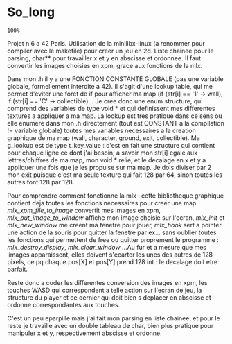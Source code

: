 # So_long 

`100%` 

Projet n.6 a 42 Paris.
Utilisation de la minilibx-linux (a renommer pour compiler avec le makefile) pour creer un jeu en 2d.
Liste chainee pour le parsing, char** pour travailler x et y en abscisse et ordonnee. 
Il faut convertir les images choisies en xpm, grace aux fonctions de la mlx.  

Dans mon .h il y a une FONCTION CONSTANTE GLOBALE (pas une variable globale, formellement interdite a 42). Il s'agit d'une lookup table, qui me permet d'eviter une foret de if pour afficher ma map (if (str[i] == '1' -> wall), if (str[i] == 'C' -> collectible)... Je cree donc une enum structure, qui comprend des variables de type void * et qui definissent mes differentes textures a appliquer a ma map. La lookup est tres pratique dans ce sens ou elle enumere dans mon .h directement (tout est CONSTANT a la compilation != variable globale) toutes mes variables necessaires a la creation graphique de ma map (wall, character, ground, exit, collectible). Ma g_lookup est de type t_key_value : c'est en fait une structure qui contient pour chaque ligne ce dont j'ai besoin, a savoir mon str[i] egale aux lettres/chiffres de ma map, mon void * relie, et le decalage en x et y a appliquer une fois que je les propulse sur ma map. Je dois diviser par 2 mon exit puisque c'est ma seule texture qui fait 128 par 64, sinon toutes les autres font 128 par 128.

Pour comprendre comment fonctionne la mlx : cette bibliotheque graphique contient deja toutes les fonctions necessaires pour creer une map. *mlx_xpm_file_to_image* convertit mes images en xpm, *mlx_put_image_to_window* affiche mon image choisie sur l'ecran, *mlx_init* et *mlx_new_window* me creent ma fenetre pour jouer, *mlx_hook* sert a pointer une action de la souris pour quitter la fenetre par ex... sans oublier toutes les fonctions qui permettent de free ou quitter proprement le programme : *mlx_destroy_display*, *mlx_clear_window* ...Au fur et a mesure que mes iimages apparaissent, elles doivent s'ecarter les unes des autres de 128 pixels, ce pq chaque pos[X] et pos[Y] prend 128 int : le decalage doit etre parfait. 

Reste donc a coder les differentes conversion des images en xpm, les touches WASD qui correspondent a telle action sur l'ecran de jeu, la structure du player et ce dernier qui doit bien s deplacer en abscisse et ordonne correspondantes aux touches.

C'est un peu eparpille mais j'ai fait mon parsing en liste chainee, et pour le reste je travaille avec un double tableau de char, bien plus pratique pour manipuler x et y, respectivement abscisse et ordonne.
